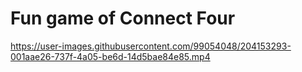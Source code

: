 # Fun game of Connect Four

https://user-images.githubusercontent.com/99054048/204153293-001aae26-737f-4a05-be6d-14d5bae84e85.mp4

